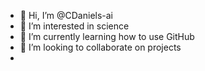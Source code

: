 - 👋 Hi, I’m @CDaniels-ai
- 👀 I’m interested in science
- 🌱 I’m currently learning how to use GitHub
- 💞️ I’m looking to collaborate on projects
- 

<!---
CDaniels-ai/CDaniels-ai is a ✨ special ✨ repository because its `README.md` (this file) appears on your GitHub profile.
You can click the Preview link to take a look at your changes.
--->
